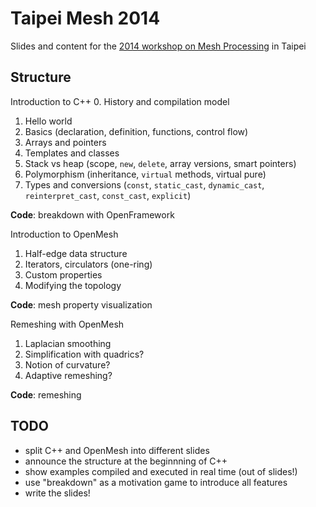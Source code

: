 Taipei Mesh 2014
================

Slides and content for the [2014 workshop on Mesh Processing](https://www.facebook.com/groups/176534365780994/) in Taipei

Structure
---------
Introduction to C++
  0. History and compilation model
  1. Hello world
  2. Basics (declaration, definition, functions, control flow)
  3. Arrays and pointers
  4. Templates and classes
  5. Stack vs heap (scope, `new`, `delete`, array versions, smart pointers)
  6. Polymorphism (inheritance, `virtual` methods, virtual pure)
  7. Types and conversions (`const`, `static_cast`, `dynamic_cast`, `reinterpret_cast`, `const_cast`, `explicit`)

**Code**: breakdown with OpenFramework

Introduction to OpenMesh
  1. Half-edge data structure
  2. Iterators, circulators (one-ring)
  3. Custom properties
  4. Modifying the topology

**Code**: mesh property visualization

Remeshing with OpenMesh
  1. Laplacian smoothing
  2. Simplification with quadrics?
  3. Notion of curvature?
  4. Adaptive remeshing?

**Code**: remeshing

TODO
----
  - split C++ and OpenMesh into different slides
  - announce the structure at the beginnning of C++
  - show examples compiled and executed in real time (out of slides!)
  - use "breakdown" as a motivation game to introduce all features
  - write the slides!
